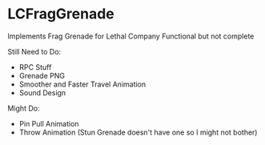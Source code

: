 # LCFragGrenade
 Implements Frag Grenade for Lethal Company
 Functional but not complete

Still Need to Do:
- RPC Stuff
- Grenade PNG
- Smoother and Faster Travel Animation
- Sound Design

Might Do:
- Pin Pull Animation
- Throw Animation (Stun Grenade doesn't have one so I might not bother)
